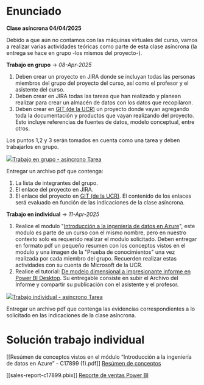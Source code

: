 # Enunciado
**Clase asíncrona 04/04/2025**  

Debido a que aún no contamos con las máquinas virtuales del curso, vamos a realizar varias actividades teóricas como parte de esta clase asíncrona (la entrega se hace en grupo -los mismos del proyecto-).  

**Trabajo en grupo** -> _08-Apr-2025_
1. Deben crear un proyecto en JIRA donde se incluyan todas las personas miembros del grupo del proyecto del curso, así como el profesor y el asistente del curso.
2. Deben crear en JIRA todas las tareas que han realizado y planean realizar para crear un almacén de datos con los datos que recopilaron.
3. Deben crear en [GIT (de la UCR)](https://git.ucr.ac.cr/users/sign_in) un proyecto donde vayan agregando toda la documentación y productos que vayan realizando del proyecto. Esto incluye referencias de fuentes de datos, modelo conceptual, entre otros.  

Los puntos 1,2 y 3 serán tomados en cuenta como una tarea y deben trabajarlos en grupo.

[![](https://mv1.mediacionvirtual.ucr.ac.cr/theme/image.php/essential/assign/1743750001/icon)Trabajo en grupo - asíncrono Tarea](https://mv1.mediacionvirtual.ucr.ac.cr/mod/assign/view.php?id=2644567)

Entregar un archivo pdf que contenga:
1. La lista de integrantes del grupo.
2. El enlace del proyecto en JIRA.
3. El enlace del proyecto en [GIT (de la UCR)](https://git.ucr.ac.cr/users/sign_in).
El contenido de los enlaces será evaluado en función de las indicaciones de la clase asíncrona.

**Trabajo en individual** -> _11-Apr-2025_
1. Realice el modulo "[Introducción a la ingeniería de datos en Azure](https://learn.microsoft.com/es-es/training/modules/introduction-to-data-engineering-azure/)", este modulo es parte de un curso con el mismo nombre, pero en nuestro contexto solo es requerido realizar el modulo solicitado. Deben entregar en formato pdf un pequeño resumen con los conceptos vistos en el modulo y una imagen de la "Prueba de conocimientos" una vez realizada por cada miembro del grupo. Recuerden realizar estas actividades con su cuenta de Microsoft de la UCR.  
2. Realice el tutorial: [De modelo dimensional a impresionante informe en Power BI Desktop](https://learn.microsoft.com/es-mx/power-bi/create-reports/desktop-dimensional-model-report). Su entregable consiste en subir el Archivo del Informe y compartir su publicación con el asistente y el profesor.

 [![](https://mv1.mediacionvirtual.ucr.ac.cr/theme/image.php/essential/assign/1743750001/icon)Trabajo individual - asíncrono Tarea](https://mv1.mediacionvirtual.ucr.ac.cr/mod/assign/view.php?id=2644572)

Entregar un archivo pdf que contenga las evidencias correspondientes a lo solicitado en las indicaciones de la clase asíncrona.

# Solución trabajo individual
[[Resúmen de conceptos vistos en el módulo “Introducción a la ingeniería de datos en Azure” - C17899 (1).pdf]]
[Resúmen de conceptos](https://docs.google.com/document/d/1aLqSZZuabfNxSN1iDyncN3KRU7_MdH9ypLJ6NkykK6g/edit?tab=t.0)

[[sales-report-c17899.pbix]]
[Reporte de ventas Power BI](https://app.powerbi.com/links/vI-xb5Vwj2?ctid=e7984cac-2543-4f88-8f97-9524335e6bc4&pbi_source=linkShare)


